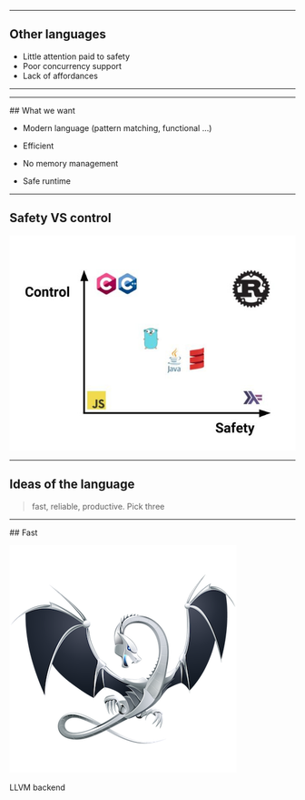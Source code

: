 <!-- .slide: data-background-video="assets/videos/rust_born.mp4" data-background-video-loop="true" data-background-video-muted="true" -->

---

## Other languages

* Little attention paid to safety
* Poor concurrency support
* Lack of affordances

---

<!-- .slide: data-background="assets/img/on_en_a_gros.gif" data-background-size="90%"-->

---

## What we want

* Modern language (pattern matching, functional ...)

* Efficient 

* No memory management

* Safe runtime

---

## Safety VS control

![position_in_market](assets/img/rust_position.jpg)

---

## Ideas of the language

> fast, reliable, productive. Pick three

---

## Fast

![llvm_logo](assets/img/llvm_logo.png)

LLVM backend
